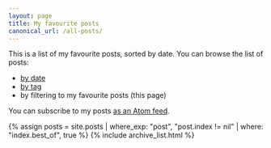 ```yaml
---
layout: page
title: My favourite posts
canonical_url: /all-posts/
---
```


This is a list of my favourite posts, sorted by date.
You can browse the list of posts:

-   [by date](/all-posts/)
-   [by tag](/all-posts-by-tag/)
-   by filtering to my favourite posts (this page)

You can subscribe to my posts [as an Atom feed](/atom.xml).



{% assign posts = site.posts | where_exp: "post", "post.index != nil" | where: "index.best_of", true %}
{% include archive_list.html %}
